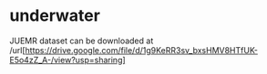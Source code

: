 # underwater
JUEMR dataset can be downloaded at /url[https://drive.google.com/file/d/1g9KeRR3sv_bxsHMV8HTfUK-E5o4zZ_A-/view?usp=sharing]
